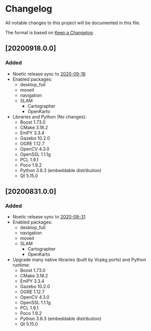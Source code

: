# Changelog
All notable changes to this project will be documented in this file.

The format is based on [Keep a Changelog](https://keepachangelog.com/en/1.0.0/).

## [20200918.0.0]
### Added
- Noetic release sync to [2020-09-18](https://discourse.ros.org/t/new-packages-for-noetic-2020-09-18)
- Enabled packages:
  - desktop_full
  - moveit
  - navigation
  - SLAM
    - Cartographer
    - OpenKarto
- Libraries and Python (No changes):
  - Boost 1.73.0
  - CMake 3.18.2
  - EmPY 3.3.4
  - Gazebo 10.2.0
  - OGRE 1.12.7
  - OpenCV 4.3.0
  - OpenSSL 1.1.1g
  - PCL 1.9.1
  - Poco 1.9.2
  - Python 3.8.3 (embeddable distribution)
  - Qt 5.15.0

## [20200831.0.0]
### Added
- Noetic release sync to [2020-08-31](https://discourse.ros.org/t/new-packages-for-noetic-2020-08-31)
- Enabled packages:
  - desktop_full
  - navigation
  - moveit
  - SLAM
    - Cartographer
    - OpenKarto
- Upgrade many native libraries (built by Vcpkg ports) and Python runtime:
  - Boost 1.73.0
  - CMake 3.18.2
  - EmPY 3.3.4
  - Gazebo 10.2.0
  - OGRE 1.12.7
  - OpenCV 4.3.0
  - OpenSSL 1.1.1g
  - PCL 1.9.1
  - Poco 1.9.2
  - Python 3.8.3 (embeddable distribution)
  - Qt 5.15.0
